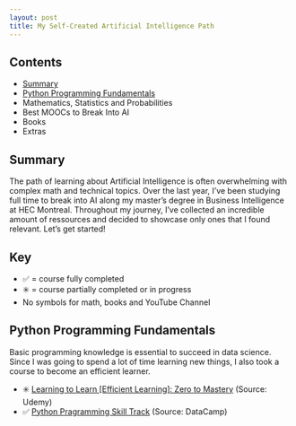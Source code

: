 ```yaml
---
layout: post
title: My Self-Created Artificial Intelligence Path
---
```


## Contents

* [Summary](#summary)
* [Python Programming Fundamentals](#python-programming)
* Mathematics, Statistics and Probabilities
* Best MOOCs to Break Into AI
* Books
* Extras

## Summary

The path of learning about Artificial Intelligence is often overwhelming with complex math and technical topics. Over the last year, I’ve been studying full time to break into AI along my master’s degree in Business Intelligence at HEC Montreal. Throughout my journey, I’ve collected an incredible amount of ressources and decided to showcase only ones that I found relevant. Let’s get started! 

## Key
* ✅ = course fully completed
* ✳️ = course partially completed or in progress
* No symbols for math, books and YouTube Channel

## Python Programming Fundamentals

Basic programming knowledge is essential to succeed in data science. Since I was going to spend a lot of time learning new things, I also took a course to become an efficient learner.

* ✳️ <a href="https://www.udemy.com/course/learning-to-learn-efficient-learning-zero-to-mastery/">Learning to Learn [Efficient Learning]: Zero to Mastery</a> (Source: Udemy)
* ✅ <a href="https://www.datacamp.com/tracks/python-programming">Python Pragramming Skill Track</a> (Source: DataCamp)


